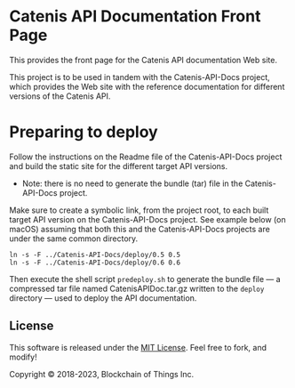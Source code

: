 # Catenis API Documentation Front Page

This provides the front page for the Catenis API documentation Web site.

This project is to be used in tandem with the Catenis-API-Docs project, which provides the Web site with the reference
documentation for different versions of the Catenis API.

# Preparing to deploy

Follow the instructions on the Readme file of the Catenis-API-Docs project and build the static site for the different
target API versions.

- Note: there is no need to generate the bundle (tar) file in the Catenis-API-Docs project.

Make sure to create a symbolic link, from the project root, to each built target API version on the Catenis-API-Docs
project. See example below (on macOS) assuming that both this and the Catenis-API-Docs projects are under the same
common directory.

```shell
ln -s -F ../Catenis-API-Docs/deploy/0.5 0.5
ln -s -F ../Catenis-API-Docs/deploy/0.6 0.6
```

Then execute the shell script `predeploy.sh` to generate the bundle file  — a compressed tar file named CatenisAPIDoc.tar.gz
written to the `deploy` directory — used to deploy the API documentation.

## License

This software is released under the [MIT License](LICENSE). Feel free to fork, and modify!

Copyright © 2018-2023, Blockchain of Things Inc.